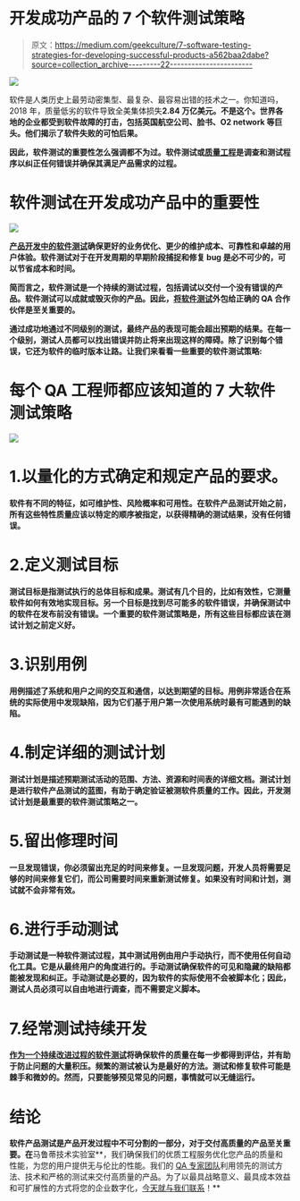 # 开发成功产品的 7 个软件测试策略

> 原文：<https://medium.com/geekculture/7-software-testing-strategies-for-developing-successful-products-a562baa2dabe?source=collection_archive---------22----------------------->

![](img/3f8d03247dcc523be6706f7a62cfa7a5.png)

软件是人类历史上最劳动密集型、最复杂、最容易出错的技术之一。你知道吗，2018 年，质量低劣的软件导致全美集体损失**2.84 万亿美元。不是这个。世界各地的企业都受到软件故障的打击，包括英国航空公司、脸书、O2 network 等巨头。他们揭示了软件失败的可怕后果。**

**因此，软件测试的重要性怎么强调都不为过。软件测试或[质量工程](https://marutitech.com/quality-engineering-services/)是调查和测试程序以纠正任何错误并确保其满足产品需求的过程。**

# **软件测试在开发成功产品中的重要性**

**![](img/ae6a3eb8cbfd71aa3c34235bcb3ee914.png)**

**[产品开发中的软件测试](https://marutitech.com/software-testing-in-product-development/)确保更好的业务优化、更少的维护成本、可靠性和卓越的用户体验。软件测试对于在开发周期的早期阶段捕捉和修复 bug 是必不可少的，可以节省成本和时间。**

**简而言之，软件测试是一个持续的测试过程，包括调试以交付一个没有错误的产品。软件测试可以成就或毁灭你的产品。因此，[将软件测试](https://marutitech.com/guide-to-outsourcing-software-testing/)外包给正确的 QA 合作伙伴是至关重要的。**

**通过成功地通过不同级别的测试，最终产品的表现可能会超出预期的结果。在每一个级别，测试人员都可以找出错误并防止将来出现这样的障碍。除了识别每个错误，它还为软件的临时版本让路。让我们来看看一些重要的软件测试策略:**

# **每个 QA 工程师都应该知道的 7 大软件测试策略**

**![](img/a4f229589bb7046bdf4404b7fc5efb10.png)**

# **1.以量化的方式确定和规定产品的要求。**

**软件有不同的特征，如可维护性、风险概率和可用性。在软件产品测试开始之前，所有这些特性质量应该以特定的顺序被指定，以获得精确的测试结果，没有任何错误。**

# **2.定义测试目标**

**测试目标是指测试执行的总体目标和成果。测试有几个目的，比如有效性，它测量软件如何有效地实现目标。另一个目标是找到尽可能多的软件错误，并确保测试中的软件在发布前没有错误。一个重要的软件测试策略是，所有这些目标都应该在测试计划之前定义好。**

# **3.识别用例**

**用例描述了系统和用户之间的交互和通信，以达到期望的目标。用例非常适合在系统的实际使用中发现缺陷，因为它们基于用户第一次使用系统时最有可能遇到的缺陷。**

# **4.制定详细的测试计划**

**测试计划是描述预期测试活动的范围、方法、资源和时间表的详细文档。测试计划是进行软件产品测试的蓝图，有助于确定验证被测软件质量的工作。因此，开发测试计划是最重要的软件测试策略之一。**

# **5.留出修理时间**

**一旦发现错误，你必须留出充足的时间来修复。一旦发现问题，开发人员将需要足够的时间来修复它们，而公司需要时间来重新测试修复。如果没有时间和计划，测试就不会非常有效。**

# **6.进行手动测试**

**手动测试是一种软件测试过程，其中测试用例由用户手动执行，而不使用任何自动化工具。它是从最终用户的角度进行的。手动测试确保软件的可见和隐藏的缺陷都能被发现和纠正。手动测试是必要的，因为软件的实际使用不会被脚本化；因此，测试人员必须可以自由地进行调查，而不需要定义脚本。**

# **7.经常测试持续开发**

**[作为一个持续改进过程的软件测试](https://marutitech.com/software-testing-improvement-ideas/)将确保软件的质量在每一步都得到评估，并有助于防止问题的大量积压。频繁的测试被认为是最好的方法。测试和修复软件可能是棘手和微妙的。然而，只要能够预见常见的问题，事情就可以无缝运行。**

# **结论**

**软件产品测试是产品开发过程中不可分割的一部分，对于交付高质量的产品至关重要。在**马鲁蒂技术实验室**，我们确保我们的优质工程服务优化您产品的质量和性能，为您的用户提供无与伦比的性能。我们的 [QA 专家团队](https://marutitech.com/quality-engineering-services/)利用领先的测试方法、技术和严格的测试来交付高质量的产品。为了以最具战略意义、最具成本效益和可扩展性的方式将您的企业数字化，[今天就与我们联系](https://marutitech.com/contact-us/)！**